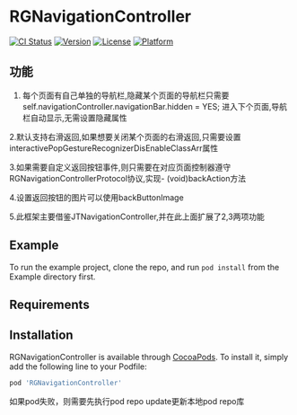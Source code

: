 # RGNavigationController

[![CI Status](https://img.shields.io/travis/18607304107@163.com/RGNavigationController.svg?style=flat)](https://travis-ci.org/18607304107@163.com/RGNavigationController)
[![Version](https://img.shields.io/cocoapods/v/RGNavigationController.svg?style=flat)](https://cocoapods.org/pods/RGNavigationController)
[![License](https://img.shields.io/cocoapods/l/RGNavigationController.svg?style=flat)](https://cocoapods.org/pods/RGNavigationController)
[![Platform](https://img.shields.io/cocoapods/p/RGNavigationController.svg?style=flat)](https://cocoapods.org/pods/RGNavigationController)

## 功能

1. 每个页面有自己单独的导航栏,隐藏某个页面的导航栏只需要self.navigationController.navigationBar.hidden = YES;
 进入下个页面,导航栏自动显示,无需设置隐藏属性
 
 
2.默认支持右滑返回,如果想要关闭某个页面的右滑返回,只需要设置interactivePopGestureRecognizerDisEnableClassArr属性
 
 
3.如果需要自定义返回按钮事件,则只需要在对应页面控制器遵守RGNavigationControllerProtocol协议,实现- (void)backAction方法
 
 
4.设置返回按钮的图片可以使用backButtonImage
 
 
5.此框架主要借鉴JTNavigationController,并在此上面扩展了2,3两项功能
 
## Example

To run the example project, clone the repo, and run `pod install` from the Example directory first.
 
## Requirements

## Installation

RGNavigationController is available through [CocoaPods](https://cocoapods.org). To install
it, simply add the following line to your Podfile:

```ruby
pod 'RGNavigationController'
```
如果pod失败，则需要先执行pod repo update更新本地pod repo库
